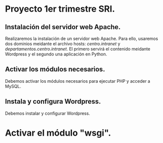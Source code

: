 # Proyecto 1er trimestre SRI.

## Instalación del servidor web Apache.
Realizaremos la instalación de un servidor web Apache. Para ello, usaremos dos dominios meidante el archivo hosts: *centro.intranet* y *departamentos.centro.intranet*. El primero servirá el contenido meidante Wordpress y el segundo una aplicación en Python.

## Activar los módulos necesarios.
Debemos activar los módulos necesarios para ejecutar PHP y acceder a MySQL.

## Instala y configura Wordpress.
Debemos instalar y configurar Wordpress.

# Activar el módulo "wsgi".

